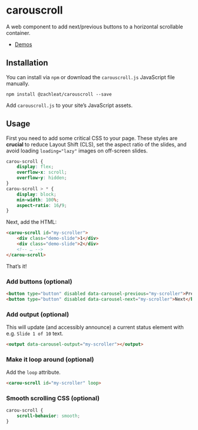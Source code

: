 # carouscroll

A web component to add next/previous buttons to a horizontal scrollable container.

* [Demos](https://zachleat.github.io/carouscroll/demo.html)

## Installation

You can install via `npm` or download the `carouscroll.js` JavaScript file manually.

```shell
npm install @zachleat/carouscroll --save
```

Add `carouscroll.js` to your site’s JavaScript assets.

## Usage

First you need to add some critical CSS to your page. These styles are **crucial** to reduce Layout Shift (CLS), set the aspect ratio of the slides, and avoid loading `loading="lazy"` images on off-screen slides.

```css
carou-scroll {
	display: flex;
	overflow-x: scroll;
	overflow-y: hidden;
}
carou-scroll > * {
	display: block;
	min-width: 100%;
	aspect-ratio: 16/9;
}
```

Next, add the HTML:

```html
<carou-scroll id="my-scroller">
	<div class="demo-slide">1</div>
	<div class="demo-slide">2</div>
	<!-- … -->
</carou-scroll>
```

That’s it!

### Add buttons (optional)

```html
<button type="button" disabled data-carousel-previous="my-scroller">Previous</button>
<button type="button" disabled data-carousel-next="my-scroller">Next</button>
```

### Add output (optional)

This will update (and accessibly announce) a current status element with e.g. `Slide 1 of 10` text.

```html
<output data-carousel-output="my-scroller"></output>
```

### Make it loop around (optional)

Add the `loop` attribute.

```html
<carou-scroll id="my-scroller" loop>
```

### Smooth scrolling CSS (optional)

```css
carou-scroll {
	scroll-behavior: smooth;
}
```
